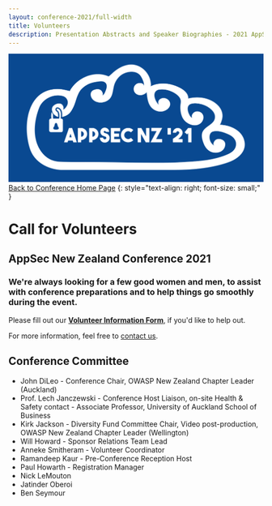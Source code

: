 ```yaml
---
layout: conference-2021/full-width
title: Volunteers
description: Presentation Abstracts and Speaker Biographies - 2021 AppSec NZ Conference
---
```


[![Web Banner](/assets/images/2021_Banner_Graphic.png)](/conference-2021/)   
[Back to Conference Home Page](index.md)
{: style="text-align: right; font-size: small;" }

# Call for Volunteers

## AppSec New Zealand Conference 2021

### We're always looking for a few good women and men, to assist with conference preparations and to help things go smoothly during the event.

Please fill out our **[Volunteer Information Form](https://forms.gle/rxorcGgThCsV7k8EA)**, if you'd like to help out.

For more information, feel free to [contact us](mailto:info@appsec.org.nz).

## Conference Committee

* John DiLeo - Conference Chair, OWASP New Zealand Chapter Leader (Auckland)
* Prof. Lech Janczewski - Conference Host Liaison, on-site Health & Safety contact - Associate Professor, University of Auckland School of Business
* Kirk Jackson - Diversity Fund Committee Chair, Video post-production, OWASP New Zealand Chapter Leader (Wellington)
* Will Howard - Sponsor Relations Team Lead
* Anneke Smitheram - Volunteer Coordinator
* Ramandeep Kaur - Pre-Conference Reception Host
* Paul Howarth - Registration Manager
* Nick LeMouton
* Jatinder Oberoi
* Ben Seymour
